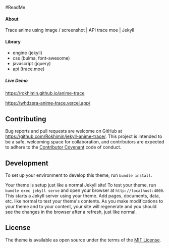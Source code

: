 
#ReadMe

#### About
Trace anime using image / screenshot | API trace moe | Jekyll

#### Library
- engine (jekyll)
- css (bulma, font-awesome)
- javascript (jquery)
- api (trace.moe)

##### Live Demo 
https://rokhimin.github.io/anime-trace

https://whdzera-anime-trace.vercel.app/


## Contributing

Bug reports and pull requests are welcome on GitHub at https://github.com/Rokhimin/jekyll-anime-trace/. This project is intended to be a safe, welcoming space for collaboration, and contributors are expected to adhere to the [Contributor Covenant](https://www.contributor-covenant.org/) code of conduct.

## Development

To set up your environment to develop this theme, run `bundle install`.

Your theme is setup just like a normal Jekyll site! To test your theme, run `bundle exec jekyll serve` and open your browser at `http://localhost:4000`. This starts a Jekyll server using your theme. Add pages, documents, data, etc. like normal to test your theme's contents. As you make modifications to your theme and to your content, your site will regenerate and you should see the changes in the browser after a refresh, just like normal.

## License

The theme is available as open source under the terms of the [MIT License](https://opensource.org/licenses/MIT).
